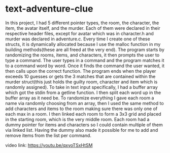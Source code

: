 # text-adventure-clue
In this project, I had 5 different pointer types, the room, the character, the item, the avatar itself, and the
murder. Each of them were declared in their respective header files, except for avatar which was in character.h
and murder was declared in adventure.c. Every time I create one of these structs, it is dynamically allocated
because I use the malloc function in my building methods(these are all freed at the very end). The program
starts by randomizing the rooms, items, and characters, it then prompts the user to type a command. The user
types in a command and the program matches it to a command word by word. Once it finds the command the user
wanted, it then calls upon the correct function. The program ends when the player exceeds 10 guesses or gets the
3 matches that are contained within the murder struct(this just holds the guilty room, character and item which
is randomly assigned). To take in text input specifically, I had a buffer array which got the stdin from a
getline function. I then split each word up in the buffer array as it need be. To randomize everything I gave
each room a name via randomly choosing from an array, then I used the same method to add characters and items to
the room making sure there was only one of each max in a room. I then linked each room to form a 3x3 grid and
placed in the starting room, which is the very middle room. Each room had a dummy pointer for items and characters so I could contain multiple of them via linked list. Having the dummy also made it possible for me to add and remove items   from the list per command.

video link: https://youtu.be/qxyoTSxHtSM
